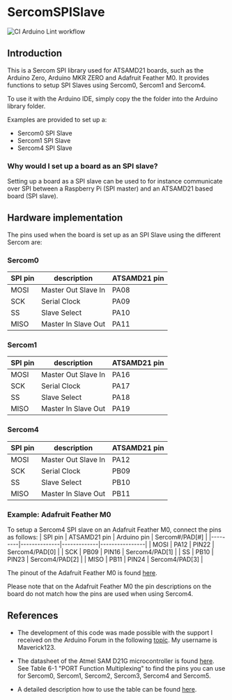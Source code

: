 # SercomSPISlave

![CI Arduino Lint workflow](https://github.com/lenvm/SercomSPISlave/actions/workflows/CI-arduino-lint-action.yml/badge.svg)

## Introduction
This is a Sercom SPI library used for ATSAMD21 boards, such as the Arduino Zero, Arduino MKR ZERO and Adafruit Feather M0. It provides functions to setup SPI Slaves using Sercom0, Sercom1 and Sercom4.

To use it with the Arduino IDE, simply copy the the folder into the Arduino library folder.

Examples are provided to set up a:
- Sercom0 SPI Slave
- Sercom1 SPI Slave
- Sercom4 SPI Slave

### Why would I set up a board as an SPI slave?
Setting up a board as a SPI slave can be used to for instance communicate over SPI between a Raspberry Pi (SPI master) and an ATSAMD21 based board (SPI slave).

## Hardware implementation
The pins used when the board is set up as an SPI Slave using the different Sercom are:
### Sercom0
| SPI pin | description         | ATSAMD21 pin |
|---------|---------------------|--------------|
| MOSI    | Master Out Slave In | PA08         |
| SCK     | Serial Clock        | PA09         |
| SS      | Slave Select        | PA10         |
| MISO    | Master In Slave Out | PA11         |

### Sercom1
| SPI pin | description         | ATSAMD21 pin |
|---------|---------------------|--------------|
| MOSI    | Master Out Slave In | PA16         |
| SCK     | Serial Clock        | PA17         |
| SS      | Slave Select        | PA18         |
| MISO    | Master In Slave Out | PA19         |

### Sercom4
| SPI pin | description         | ATSAMD21 pin |
|---------|---------------------|--------------|
| MOSI    | Master Out Slave In | PA12         |
| SCK     | Serial Clock        | PB09         |
| SS      | Slave Select        | PB10         |
| MISO    | Master In Slave Out | PB11         |

### Example: Adafruit Feather M0
To setup a Sercom4 SPI slave on an Adafruit Feather M0, connect the pins as follows:
| SPI pin | ATSAMD21 pin | Arduino pin | Sercom#/PAD[#] |
|---------|--------------|-------------|----------------|
| MOSI    | PA12         | PIN22       | Sercom4/PAD[0] |
| SCK     | PB09         | PIN16       | Sercom4/PAD[1] |
| SS      | PB10         | PIN23       | Sercom4/PAD[2] |
| MISO    | PB11         | PIN24       | Sercom4/PAD[3] |

The pinout of the Adafruit Feather M0 is found [here](https://cdn-learn.adafruit.com/assets/assets/000/046/244/original/adafruit_products_Feather_M0_Basic_Proto_v2.2-1.png?1504885373).

Please note that on the Adafruit Feather M0 the pin descriptions on the board do not match how the pins are used when using Sercom4.

## References
- The development of this code was made possible with the support I received on the Arduino Forum in the following [topic](https://forum.arduino.cc/index.php?topic=360026.15). My username is Maverick123.

- The datasheet of the Atmel SAM D21G microcontroller is found [here](https://cdn.sparkfun.com/datasheets/Dev/Arduino/Boards/Atmel-42181-SAM-D21_Datasheet.pdf). See Table 6-1 "PORT Function Multiplexing" to find the pins you can use for Sercom0, Sercom1, Sercom2, Sercom3, Sercom4 and Sercom5.

- A detailed description how to use the table can be found [here](https://learn.adafruit.com/using-atsamd21-sercom-to-add-more-spi-i2c-serial-ports/muxing-it-up).
